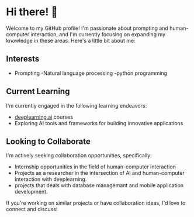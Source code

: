 # Hi there! 👋

Welcome to my GitHub profile! I'm passionate about prompting and human-computer interaction, and I'm currently focusing on expanding my knowledge in these areas. Here's a little bit about me:

## Interests
- Prompting
-Natural language processing
-python programming

## Current Learning
I'm currently engaged in the following learning endeavors:
- [deeplearning.ai](https://www.deeplearning.ai) courses
- Exploring AI tools and frameworks for building innovative applications

## Looking to Collaborate
I'm actively seeking collaboration opportunities, specifically:
- Internship opportunities in the field of human-computer interaction
- Projects as a researcher in the intersection of AI and human-computer interaction with deeplearning.
- projects that deals with database managemant and mobile application development.

If you're working on similar projects or have collaboration ideas, I'd love to connect and discuss!

